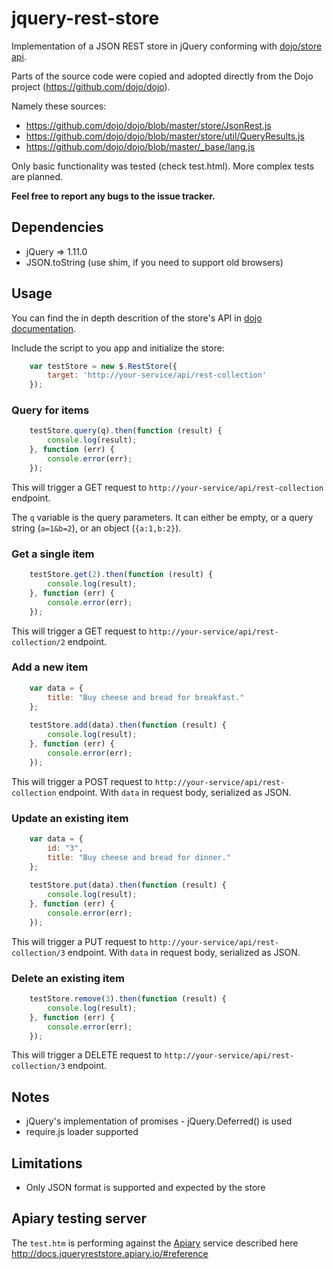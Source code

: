 # jquery-rest-store #
Implementation of a JSON REST store in jQuery conforming with [dojo/store api](http://dojotoolkit.org/reference-guide/1.10/dojo/store.html).

Parts of the source code were copied and adopted directly from the Dojo project (<https://github.com/dojo/dojo>).

Namely these sources: 

 * <https://github.com/dojo/dojo/blob/master/store/JsonRest.js>
 * <https://github.com/dojo/dojo/blob/master/store/util/QueryResults.js>
 * <https://github.com/dojo/dojo/blob/master/_base/lang.js>

Only basic functionality was tested (check test.html). More complex tests are planned.

**Feel free to report any bugs to the issue tracker.**

## Dependencies ##
 * jQuery => 1.11.0
 * JSON.toString (use shim, if you need to support old browsers)

## Usage ##

You can find the in depth descrition of the store's API in [dojo documentation](http://dojotoolkit.org/reference-guide/1.10/dojo/store.html).

Include the script to you app and initialize the store:
```javascript
    var testStore = new $.RestStore({
        target: 'http://your-service/api/rest-collection'
    });
```

### Query for items ###

```javascript
    testStore.query(q).then(function (result) {
        console.log(result);
    }, function (err) {
        console.error(err);
    });
```

This will trigger a GET request to `http://your-service/api/rest-collection` endpoint.

The `q` variable is the query parameters. It can either be empty, or a query string (`a=1&b=2`), or an object (`{a:1,b:2}`).


### Get a single item ###

```javascript
    testStore.get(2).then(function (result) {
        console.log(result);
    }, function (err) {
        console.error(err);
    });
```

This will trigger a GET request to `http://your-service/api/rest-collection/2` endpoint.

### Add a new item ###

```javascript
    var data = {
        title: "Buy cheese and bread for breakfast."
    };
    
    testStore.add(data).then(function (result) {
        console.log(result);
    }, function (err) {
        console.error(err);
    });
```

This will trigger a POST request to `http://your-service/api/rest-collection` endpoint. With `data` in request body, serialized as JSON.

### Update an existing item ###

```javascript
    var data = {
        id: "3",
        title: "Buy cheese and bread for dinner."
    };
    
    testStore.put(data).then(function (result) {
        console.log(result);
    }, function (err) {
        console.error(err);
    });
```

This will trigger a PUT request to `http://your-service/api/rest-collection/3` endpoint. With `data` in request body, serialized as JSON.

### Delete an existing item ###

```javascript
    testStore.remove(3).then(function (result) {
        console.log(result);
    }, function (err) {
        console.error(err);
    });
```

This will trigger a DELETE request to `http://your-service/api/rest-collection/3` endpoint. 

## Notes ##
 * jQuery's implementation of promises - jQuery.Deferred() is used
 * require.js loader supported

## Limitations ##

 * Only JSON format is supported and expected by the store

## Apiary testing server ##

The `test.htm` is performing against the [Apiary](http://apiary.io) service described here <http://docs.jqueryreststore.apiary.io/#reference>

